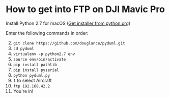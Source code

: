 How to get into FTP on DJI Mavic Pro
===================

Install Python 2.7 for macOS ([Get installer from python.org](https://www.python.org/downloads/mac-osx/))

Enter the following commands in order:

 2. `git clone https://github.com/douglance/pyduml.git`
 1. `cd pyduml`  
 3. `virtualenv -p python2.7 env`
 4. `source env/bin/activate`
 5. `pip install pathlib`
 6. `pip install pyserial`
 7. `python pyduml.py`
 8. `1` to select Aircraft
 9. `ftp 192.168.42.2`
 10. You're in!
